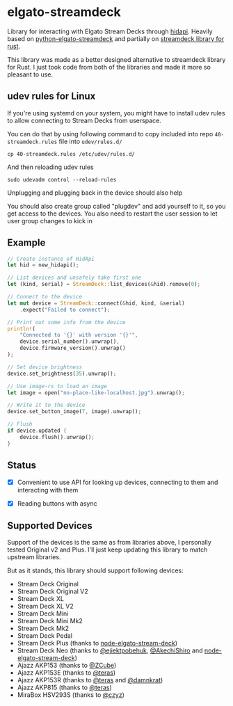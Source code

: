 # elgato-streamdeck
Library for interacting with Elgato Stream Decks through [hidapi](https://crates.io/crates/hidapi).
Heavily based on [python-elgato-streamdeck](https://github.com/abcminiuser/python-elgato-streamdeck) and partially on
[streamdeck library for rust](https://github.com/ryankurte/rust-streamdeck).

This library was made as a better designed alternative to streamdeck library for Rust.
I just took code from both of the libraries and made it more so pleasant to use.

## udev rules for Linux
If you're using systemd on your system, you might have to install udev rules to allow connecting to Stream Decks from userspace.

You can do that by using following command to copy included into repo `40-streamdeck.rules` file into `udev/rules.d/`
```shell
cp 40-streamdeck.rules /etc/udev/rules.d/
```
And then reloading udev rules
```shell
sudo udevadm control --reload-rules
```
Unplugging and plugging back in the device should also help

You should also create group called "plugdev" and add yourself to it, so you get access to the devices.
You also need to restart the user session to let user group changes to kick in

## Example
```rust
// Create instance of HidApi
let hid = new_hidapi();

// List devices and unsafely take first one
let (kind, serial) = StreamDeck::list_devices(&hid).remove(0);

// Connect to the device
let mut device = StreamDeck::connect(&hid, kind, &serial)
    .expect("Failed to connect");

// Print out some info from the device
println!(
    "Connected to '{}' with version '{}'",
    device.serial_number().unwrap(),
    device.firmware_version().unwrap()
);

// Set device brightness
device.set_brightness(35).unwrap();

// Use image-rs to load an image
let image = open("no-place-like-localhost.jpg").unwrap();

// Write it to the device
device.set_button_image(7, image).unwrap();

// Flush
if device.updated {
    device.flush().unwrap();
}
```

## Status
- [x] Convenient to use API for looking up devices, connecting to them and interacting with them
- [x] Reading buttons with async


## Supported Devices
Support of the devices is the same as from libraries above, I personally tested Original v2 and Plus.
I'll just keep updating this library to match upstream libraries.

But as it stands, this library should support following devices:
- Stream Deck Original
- Stream Deck Original V2
- Stream Deck XL
- Stream Deck XL V2
- Stream Deck Mini
- Stream Deck Mini Mk2
- Stream Deck Mk2
- Stream Deck Pedal
- Stream Deck Plus (thanks to [node-elgato-stream-deck](https://github.com/Julusian/node-elgato-stream-deck))
- Stream Deck Neo (thanks to [@ejiektpobehuk](https://github.com/ejiektpobehuk), [@AkechiShiro](https://github.com/AkechiShiro) and [node-elgato-stream-deck](https://github.com/Julusian/node-elgato-stream-deck))
- Ajazz AKP153 (thanks to [@ZCube](https://github.com/ZCube))
- Ajazz AKP153E (thanks to [@teras](https://github.com/teras))
- Ajazz AKP153R (thanks to [@teras](https://github.com/teras) and [@damnkrat](https://github.com/damnkrat))
- Ajazz AKP815 (thanks to [@teras](https://github.com/teras))
- MiraBox HSV293S (thanks to [@czyz](https://github.com/czyz))
